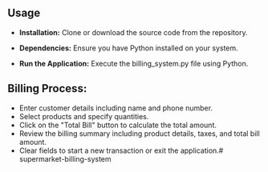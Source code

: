 ## Usage
- **Installation:** Clone or download the source code from the repository.

- **Dependencies:** Ensure you have Python installed on your system.

- **Run the Application:** Execute the billing_system.py file using Python.

## Billing Process:

- Enter customer details including name and phone number.
- Select products and specify quantities.
- Click on the "Total Bill" button to calculate the total amount.
- Review the billing summary including product details, taxes, and total bill amount.
- Clear fields to start a new transaction or exit the application.# supermarket-billing-system
